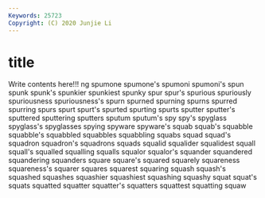 ```yaml
---
Keywords: 25723
Copyright: (C) 2020 Junjie Li
---
```


# title

Write contents here!!!
ng 
spumone 
spumone's 
spumoni 
spumoni's 
spun 
spunk
spunk's 
spunkier 
spunkiest 
spunky 
spur 
spur's 
spurious 
spuriously 
spuriousness 
spuriousness's
spurn 
spurned 
spurning 
spurns 
spurred 
spurring 
spurs 
spurt 
spurt's 
spurted
spurting 
spurts 
sputter 
sputter's 
sputtered 
sputtering 
sputters 
sputum 
sputum's 
spy
spy's 
spyglass 
spyglass's 
spyglasses 
spying 
spyware 
spyware's 
squab 
squab's 
squabble
squabble's 
squabbled 
squabbles 
squabbling 
squabs 
squad 
squad's 
squadron 
squadron's 
squadrons
squads 
squalid 
squalider 
squalidest 
squall 
squall's 
squalled 
squalling 
squalls 
squalor
squalor's 
squander 
squandered 
squandering 
squanders 
square 
square's 
squared 
squarely 
squareness
squareness's 
squarer 
squares 
squarest 
squaring 
squash 
squash's 
squashed 
squashes 
squashier
squashiest 
squashing 
squashy 
squat 
squat's 
squats 
squatted 
squatter 
squatter's 
squatters
squattest 
squatting 
squaw 
